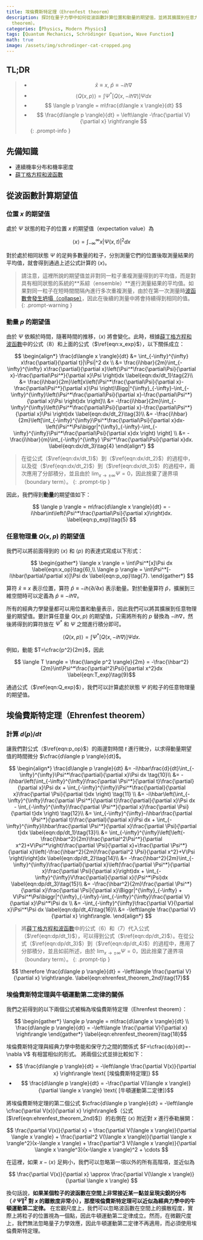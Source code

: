 ```yaml
---
title: 埃倫費斯特定理（Ehrenfest theorem）
description: 探討在量子力學中如何從波函數計算位置和動量的期望值，並將其擴展到任意力學變量Q(x,p)的期望值計算公式。從中推導出埃倫費斯特定理（Ehrenfest
  theorem）。
categories: [Physics, Modern Physics]
tags: [Quantum Mechanics, Schrödinger Equation, Wave Function]
math: true
image: /assets/img/schrodinger-cat-cropped.png
---
```

## TL;DR
> - $$ \hat x \equiv x,\ \hat p \equiv -i\hbar\nabla$$
> - $$ \langle Q(x,p) \rangle = \int \Psi^*[Q(x, -i\hbar\nabla)]\Psi dx $$
> - $$ \langle p \rangle = m\frac{d\langle x \rangle}{dt} $$
> - $$ \frac{d\langle p \rangle}{dt} = \left\langle -\frac{\partial V}{\partial x} \right\rangle $$
{: .prompt-info }

## 先備知識
- 連續機率分布和機率密度
- [薛丁格方程和波函數](/posts/schrodinger-equation-and-the-wave-function/)

## 從波函數計算期望值
### 位置 $x$ 的期望值
處於 $\Psi$ 狀態的粒子的位置 $x$ 的期望值（expectation value）為

$$ \langle x \rangle = \int_{-\infty}^{\infty}x|\Psi(x,t)|^2 dx \label{eqn:x_exp}\tag{1}$$

對於處於相同狀態 $\Psi$ 的足夠多數量的粒子，分別測量它們的位置後取測量結果的平均值，就會得到通過上述公式計算的 $\langle x \rangle$。

> 請注意，這裡所說的期望值並非對同一粒子重複測量得到的平均值，而是對具有相同狀態的系統的**系綜（ensemble）**進行測量結果的平均值。如果對同一粒子在短時間間隔內進行多次重複測量，由於在第一次測量時[波函數會發生坍塌（collapse）](/posts/schrodinger-equation-and-the-wave-function/#測量與波函數坍縮)，因此在後續的測量中將會持續得到相同的值。
{: .prompt-warning }

### 動量 $p$ 的期望值
由於 $\Psi$ 依賴於時間，隨著時間的推移，$\langle x \rangle$ 將會變化。此時，根據[薛丁格方程和波函數](/posts/schrodinger-equation-and-the-wave-function/)中的公式（8）和上面的公式（$\ref{eqn:x_exp}$），以下關係成立：

$$ \begin{align*}
\frac{d\langle x \rangle}{dt} &= \int_{-\infty}^{\infty} x\frac{\partial}{\partial t}|\Psi|^2 dx \\
&= \frac{i\hbar}{2m}\int_{-\infty}^{\infty} x\frac{\partial}{\partial x}\left(\Psi^*\frac{\partial\Psi}{\partial x}-\frac{\partial\Psi^*}{\partial x}\Psi \right)dx \label{eqn:dx/dt_1}\tag{2}\\
&= \frac{i\hbar}{2m}\left[x\left(\Psi^*\frac{\partial\Psi}{\partial x}-\frac{\partial\Psi^*}{\partial x}\Psi \right)\Bigg|^{\infty}_{-\infty}-\int_{-\infty}^{\infty}\left(\Psi^*\frac{\partial\Psi}{\partial x}-\frac{\partial\Psi^*}{\partial x}\Psi \right)dx \right]\\
&= -\frac{i\hbar}{2m}\int_{-\infty}^{\infty}\left(\Psi^*\frac{\partial\Psi}{\partial x}-\frac{\partial\Psi^*}{\partial x}\Psi \right)dx \label{eqn:dx/dt_2}\tag{3}\\
&= -\frac{i\hbar}{2m}\left[\int_{-\infty}^{\infty}\Psi^*\frac{\partial\Psi}{\partial x}dx-\left(\Psi^*\Psi\biggr|^{\infty}_{-\infty}-\int_{-\infty}^{\infty}\Psi^*\frac{\partial\Psi}{\partial x}dx \right) \right] \\
&= -\frac{i\hbar}{m}\int_{-\infty}^{\infty} \Psi^*\frac{\partial\Psi}{\partial x}dx. \label{eqn:dx/dt_3}\tag{4}
\end{align*} $$

> 在從公式（$\ref{eqn:dx/dt_1}$）到（$\ref{eqn:dx/dt_2}$）的過程中，以及從（$\ref{eqn:dx/dt_2}$）到（$\ref{eqn:dx/dt_3}$）的過程中，兩次應用了分部積分，並且由於 $\lim_{x\rightarrow\pm\infty}\Psi=0$，因此捨棄了邊界項（boundary term）。
{: .prompt-tip }

因此，我們得到**動量**的期望值如下：

$$ \langle p \rangle = m\frac{d\langle x \rangle}{dt} = -i\hbar\int\left(\Psi^*\frac{\partial\Psi}{\partial x}\right)dx. \label{eqn:p_exp}\tag{5} $$

### 任意物理量 $Q(x,p)$ 的期望值
我們可以將前面得到的 $\langle x \rangle$ 和 $\langle p \rangle$ 的表達式寫成以下形式：

$$ \begin{gather*}
\langle x \rangle = \int\Psi^*[x]\Psi dx \label{eqn:x_op}\tag{6},\\
\langle p \rangle = \int\Psi^*[-i\hbar(\partial/\partial x)]\Psi dx \label{eqn:p_op}\tag{7}.
\end{gather*} $$

算符 $\hat x \equiv x$ 表示位置，算符 $\hat p \equiv -i\hbar(\partial/\partial x)$ 表示動量。對於動量算符 $\hat p$，擴展到三維空間時可以定義為 $\hat p \equiv -i\hbar\nabla$。

所有的經典力學變量都可以用位置和動量表示，因此我們可以將其擴展到任意物理量的期望值。要計算任意量 $Q(x,p)$ 的期望值，只需將所有的 $p$ 替換為 $-i\hbar\nabla$，然後將得到的算符放在 $\Psi^*$ 和 $\Psi$ 之間進行積分即可。

$$ \langle Q(x,p) \rangle = \int \Psi^*[Q(x, -i\hbar\nabla)]\Psi dx. \label{eqn:Q_exp}\tag{8}$$

例如，動能 $T=\cfrac{p^2}{2m}$，因此

$$ \langle T \rangle = \frac{\langle p^2 \rangle}{2m} = -\frac{\hbar^2}{2m}\int\Psi^*\frac{\partial^2\Psi}{\partial x^2}dx \label{eqn:T_exp}\tag{9}$$

通過公式（$\ref{eqn:Q_exp}$），我們可以計算處於狀態 $\Psi$ 的粒子的任意物理量的期望值。

## 埃倫費斯特定理（Ehrenfest theorem）
### 計算 $d\langle p \rangle/dt$
讓我們對公式（$\ref{eqn:p_op}$）的兩邊對時間 $t$ 進行微分，以求得動量期望值的時間微分 $\cfrac{d\langle p \rangle}{dt}$。

$$ \begin{align*}
\frac{d\langle p \rangle}{dt} &= -i\hbar\frac{d}{dt}\int_{-\infty}^{\infty}\Psi^*\frac{\partial}{\partial x}\Psi dx \tag{10}\\
&= -i\hbar\left(\int_{-\infty}^{\infty}\frac{\partial \Psi^*}{\partial t}\frac{\partial}{\partial x}\Psi dx + \int_{-\infty}^{\infty}\Psi^*\frac{\partial}{\partial x}\frac{\partial \Psi}{\partial t}dx \right) \tag{11} \\
&= -i\hbar\left(\int_{-\infty}^{\infty}\frac{\partial \Psi^*}{\partial t}\frac{\partial}{\partial x}\Psi dx - \int_{-\infty}^{\infty}\frac{\partial \Psi^*}{\partial x}\frac{\partial \Psi}{\partial t}dx \right) \tag{12}\\
&= \int_{-\infty}^{\infty}-i\hbar\frac{\partial \Psi^*}{\partial t}\frac{\partial}{\partial x}\Psi dx + \int_{-\infty}^{\infty}i\hbar\frac{\partial \Psi^*}{\partial x}\frac{\partial \Psi}{\partial t}dx \label{eqn:dp/dt_1}\tag{13}\\
&= \int_{-\infty}^{\infty}\left[\left(-\frac{\hbar^2}{2m}\frac{\partial^2\Psi^*}{\partial x^2}+V\Psi^*\right)\frac{\partial \Psi}{\partial x}+\frac{\partial \Psi^*}{\partial x}\left(-\frac{\hbar^2}{2m}\frac{\partial^2 \Psi}{\partial x^2}+V\Psi \right)\right]dx \label{eqn:dp/dt_2}\tag{14}\\
&= -\frac{\hbar^2}{2m}\int_{-\infty}^{\infty}\frac{\partial}{\partial x}\left(\frac{\partial \Psi^*}{\partial x}\frac{\partial \Psi}{\partial x}\right)dx + \int_{-\infty}^{\infty}V\frac{\partial}{\partial x}(\Psi^*\Psi)dx \label{eqn:dp/dt_3}\tag{15}\\
&= -\frac{\hbar^2}{2m}\frac{\partial \Psi^*}{\partial x}\frac{\partial \Psi}{\partial x}\Biggr|^{\infty}_{-\infty} + V\Psi^*\Psi\biggr|^{\infty}_{-\infty}-\int_{-\infty}^{\infty}\frac{\partial V}{\partial x}\Psi^*\Psi dx \\
&= -\int_{-\infty}^{\infty}\frac{\partial V}{\partial x}\Psi^*\Psi dx \label{eqn:dp/dt_4}\tag{16}\\
&= -\left\langle \frac{\partial V}{\partial x} \right\rangle.
\end{align*} $$

> 將[薛丁格方程和波函數](/posts/schrodinger-equation-and-the-wave-function/)中的公式（6）和（7）代入公式（$\ref{eqn:dp/dt_1}$），可以得到公式（$\ref{eqn:dp/dt_2}$）。在從公式（$\ref{eqn:dp/dt_3}$）到（$\ref{eqn:dp/dt_4}$）的過程中，應用了分部積分，並且如前所述，由於 $\lim_{x\rightarrow\pm\infty}\Psi=0$，因此捨棄了邊界項（boundary term）。
{: .prompt-tip }

$$ \therefore \frac{d\langle p \rangle}{dt} = -\left\langle \frac{\partial V}{\partial x} \right\rangle. \label{eqn:ehrenfest_theorem_2nd}\tag{17}$$

### 埃倫費斯特定理與牛頓運動第二定律的關係
我們之前得到的以下兩個公式被稱為埃倫費斯特定理（Ehrenfest theorem）：

$$ \begin{gather*}
\langle p \rangle = m\frac{d\langle x \rangle}{dt} \\
\frac{d\langle p \rangle}{dt} = -\left\langle \frac{\partial V}{\partial x} \right\rangle 
\end{gather*} \label{eqn:ehrenfest_theorem}\tag{18}$$

埃倫費斯特定理與經典力學中勢能和保守力之間的關係式 $F=\cfrac{dp}{dt}=-\nabla V$ 有相當相似的形式。
將兩個公式並排比較如下：

- $$ \frac{d\langle p \rangle}{dt} = -\left\langle \frac{\partial V(x)}{\partial x} \right\rangle \text{ [埃倫費斯特定理]} $$
- $$ \frac{d\langle p \rangle}{dt} = -\frac{\partial V(\langle x \rangle)}{\partial \langle x \rangle} \text{ [牛頓運動第二定律]}$$

將埃倫費斯特定理的第二個公式 $\cfrac{d\langle p \rangle}{dt} = -\left\langle \cfrac{\partial V(x)}{\partial x} \right\rangle$（公式 [$\ref{eqn:ehrenfest_theorem_2nd}$]）的右側在 $\langle x \rangle$ 附近對 $x$ 進行泰勒展開：

$$ \frac{\partial V(x)}{\partial x} = \frac{\partial V(\langle x \rangle)}{\partial \langle x \rangle} + \frac{\partial^2 V(\langle x \rangle)}{\partial \langle x \rangle^2}(x-\langle x \rangle) + \frac{\partial^3 V(\langle x \rangle)}{\partial \langle x \rangle^3}(x-\langle x \rangle)^2 + \cdots $$

在這裡，如果 $x-\langle x \rangle$ 足夠小，我們可以忽略第一項以外的所有高階項，並近似為

$$ \frac{\partial V(x)}{\partial x} \approx \frac{\partial V(\langle x \rangle)}{\partial \langle x \rangle} $$

換句話說，**如果某個粒子的波函數在空間上非常接近某一點並呈現尖銳的分布（$\|\Psi\|^2$ 對 $x$ 的離散度非常小），那麼埃倫費斯特定理可以近似為經典力學中的牛頓運動第二定律。** 在宏觀尺度上，我們可以忽略波函數在空間上的擴散程度，實際上將粒子的位置視為一個點，因此牛頓運動第二定律成立。然而，在微觀尺度上，我們無法忽略量子力學效應，因此牛頓運動第二定律不再適用，而必須使用埃倫費斯特定理。
